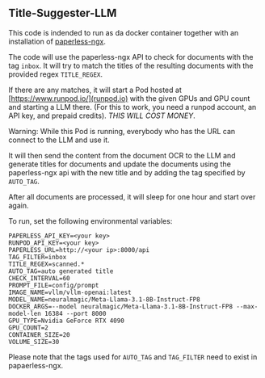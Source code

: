 ## Title-Suggester-LLM

This code is indended to run as da docker container together with an installation of [paperless-ngx](https://docs.paperless-ngx.com/). 

The code will use the paperless-ngx API to check for documents with the tag `inbox`. It will try to match the titles of the resulting documents with the provided regex `TITLE_REGEX`. 

If there are any matches, it will start a Pod hosted at [https://www.runpod.io/](runpod.io) with the given GPUs and GPU count and starting a LLM there. (For this to work, you need a runpod account, an API key, and prepaid credits). 
*THIS WILL COST MONEY*.

Warning: While this Pod is running, everybody who has the URL can connect to the LLM and use it.

It will then send the content from the document OCR to the LLM and generate titles for documents and update the documents using the paperless-ngx api with the new title and by adding the tag specified by `AUTO_TAG`.

After all documents are processed, it will sleep for one hour and start over again.

To run, set the following environmental variables:

```
PAPERLESS_API_KEY=<your key>
RUNPOD_API_KEY=<your key>
PAPERLESS_URL=http://<your ip>:8000/api
TAG_FILTER=inbox
TITLE_REGEX=scanned.*
AUTO_TAG=auto generated title
CHECK_INTERVAL=60
PROMPT_FILE=config/prompt
IMAGE_NAME=vllm/vllm-openai:latest
MODEL_NAME=neuralmagic/Meta-Llama-3.1-8B-Instruct-FP8
DOCKER_ARGS=--model neuralmagic/Meta-Llama-3.1-8B-Instruct-FP8 --max-model-len 16384 --port 8000
GPU_TYPE=Nvidia GeForce RTX 4090
GPU_COUNT=2
CONTAINER_SIZE=20
VOLUME_SIZE=30
```

Please note that the tags used for `AUTO_TAG` and `TAG_FILTER` need to exist in papaerless-ngx.
